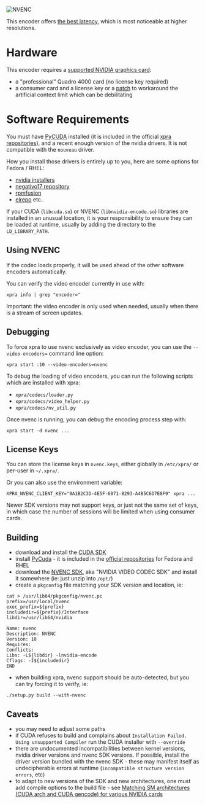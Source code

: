 ![NVENC](https://xpra.org/icons/nvidia.png)

This encoder offers [the best latency](https://xpra.org/stats/NVENC/), which is most noticeable at higher resolutions.

# Hardware
This encoder requires a [supported NVIDIA graphics card](https://developer.nvidia.com/nvidia-video-codec-sdk#gpulist):
* a "professional" Quadro 4000 card (no license key required)
* a consumer card and a license key or a [patch](https://github.com/keylase/nvidia-patch) to workaround the artificial context limit which can be debilitating

# Software Requirements
You must have [PyCUDA](http://mathema.tician.de/software/pycuda/) installed (it is included in the official [xpra repositories](./Download)), and a recent enough version of the nvidia drivers. It is not compatible with the `nouveau` driver.

How you install those drivers is entirely up to you, here are some options for Fedora / RHEL:
* [nvidia installers](http://www.nvidia.com/object/unix.html)
* [negativo17 repository](http://negativo17.org/nvidia-driver/)
* [rpmfusion](http://rpmfusion.org/)
* [elrepo](http://elrepo.org/tiki/tiki-index.php)
etc..

If your CUDA (`libcuda.so`) or NVENC (`libnvidia-encode.so`) libraries are installed in an unusual location, it is your responsibility to ensure they can be loaded at runtime, usually by adding the directory to the `LD_LIBRARY_PATH`.

## Using NVENC
If the codec loads properly, it will be used ahead of the other software encoders automatically.

You can verify the video encoder currently in use with:
```
xpra info | grep "encoder="
```
Important: the video encoder is only used when needed, usually when there is a stream of screen updates.


## Debugging
To force xpra to use nvenc exclusively as video encoder, you can use the `--video-encoders=` command line option:
```
xpra start :10 --video-encoders=nvenc
```

To debug the loading of video encoders, you can run the following scripts which are installed with xpra:
* `xpra/codecs/loader.py`
* `xpra/codecs/video_helper.py`
* `xpra/codecs/nv_util.py`

Once nvenc is running, you can debug the encoding process step with:
```
xpra start -d nvenc ...
```


## License Keys
You can store the license keys in `nvenc.keys`, either globally in `/etc/xpra/` or per-user in `~/.xpra/`.

Or you can also use the environment variable:
```
XPRA_NVENC_CLIENT_KEY="0A1B2C3D-4E5F-6071-8293-A4B5C6D7E8F9" xpra ...
```

Newer SDK versions may not support keys, or just not the same set of keys, in which case the number of sessions will be limited when using consumer cards.


## Building
* download and install the [CUDA SDK](https://developer.nvidia.com/cuda-downloads)
* install [PyCuda](http://wiki.tiker.net/PyCuda/Installation/Linux) - it is included in the [official repositories](https://github.com/Xpra-org/xpra/wiki/Download) for Fedora and RHEL
* download the [NVENC SDK](https://developer.nvidia.com/nvidia-video-codec-sdk), aka "NVIDIA VIDEO CODEC SDK" and install it somewhere (ie: just unzip into `/opt/`)
* create a `pkgconfig` file matching your SDK version and location, ie:
```
cat > /usr/lib64/pkgconfig/nvenc.pc
prefix=/usr/local/nvenc
exec_prefix=${prefix}
includedir=${prefix}/Interface
libdir=/usr/lib64/nvidia

Name: nvenc
Description: NVENC
Version: 10
Requires: 
Conflicts:
Libs: -L${libdir} -lnvidia-encode
Cflags: -I${includedir}
END
```
* when building xpra, nvenc support should be auto-detected, but you can try forcing it to verify, ie:
```
./setup.py build --with-nvenc
```


## Caveats
* you may need to adjust some paths
* if CUDA refuses to build and complains about `Installation Failed. Using unsupported Compiler` run the CUDA installer with `--override`
* there are undocumented incompatibilities between kernel versions, nvidia driver versions and nvenc SDK versions. If possible, install the driver version bundled with the nvenc SDK - these may manifest itself as undecipherable errors at runtime (`incompatible structure version errors`, etc)
* to adapt to new versions of the SDK and new architectures, one must add compile options to the build file - see [Matching SM architectures (CUDA arch and CUDA gencode) for various NVIDIA cards](https://arnon.dk/matching-sm-architectures-arch-and-gencode-for-various-nvidia-cards/)
